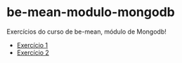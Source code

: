 # be-mean-modulo-mongodb
Exercícios do curso de be-mean, módulo de Mongodb!

- [Exercício 1](./exercises/class-01-resolved-ftonato-ademilson-flores-tonato.md)
- [Exercício 2](./exercises/class-02-resolved-ftonato-ademilson-flores-tonato.md)
